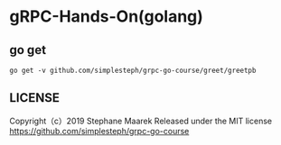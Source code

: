 # gRPC-Hands-On(golang)

## go get
``
go get -v github.com/simplesteph/grpc-go-course/greet/greetpb
``

## LICENSE
Copyright（c）2019 Stephane Maarek
Released under the MIT license
https://github.com/simplesteph/grpc-go-course